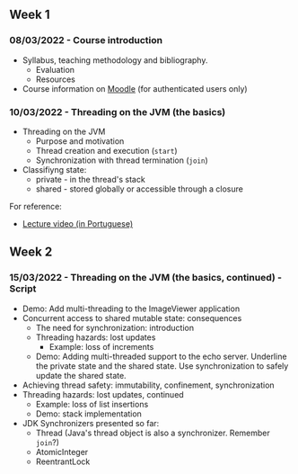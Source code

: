 
## Week 1
### 08/03/2022 - Course introduction
* Syllabus, teaching methodology and bibliography.
  * Evaluation
  * Resources
* Course information on [Moodle](https://2122moodle.isel.pt/course/view.php?id=5377) (for authenticated users only)

### 10/03/2022 - Threading on the JVM (the basics)
* Threading on the JVM
  * Purpose and motivation
  * Thread creation and execution (`start`)
  * Synchronization with thread termination (`join`)
* Classifiyng state: 
  * private - in the thread's stack
  * shared - stored globally or accessible through a closure   

For reference: 
  * [Lecture video (in Portuguese)](https://www.youtube.com/watch?v=7THFvoKf7jk&list=PL8XxoCaL3dBgPaKjgP87uSmKZ1MsIZ4rr)

## Week 2
### 15/03/2022 - Threading on the JVM (the basics, continued) - Script
* Demo: Add multi-threading to the ImageViewer application
* Concurrent access to shared mutable state: consequences
  * The need for synchronization: introduction
  * Threading hazards: lost updates
    * Example: loss of increments
  * Demo: Adding multi-threaded support to the echo server. Underline the private state and the shared state. Use synchronization to safely update the shared state.
* Achieving thread safety: immutability, confinement, synchronization
* Threading hazards: lost updates, continued
  * Example: loss of list insertions 
  * Demo: stack implementation
* JDK Synchronizers presented so far:
  * Thread (Java's thread object is also a synchronizer. Remember `join`?)
  * AtomicInteger
  * ReentrantLock